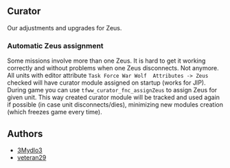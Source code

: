 ## Curator

Our adjustments and upgrades for Zeus.

### Automatic Zeus assignment

Some missions involve more than one Zeus. It is hard to get it working correctly and without problems when one Zeus disconnects. Not anymore. All units with editor attribute `Task Force War Wolf  Attributes -> Zeus` checked will have curator module assigned on startup (works for JIP). During game you can use `tfww_curator_fnc_assignZeus` to assign Zeus for given unit. This way created curator module will be tracked and used again if possible (in case unit disconnects/dies), minimizing new modules creation (which freezes game every time).

## Authors

- [3Mydlo3](https://github.com/3Mydlo3)
- [veteran29](https://github.com/veteran29)
